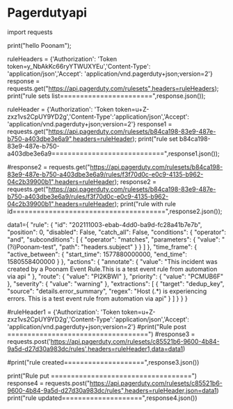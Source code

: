 # Pagerdutyapi


import requests


print("hello Poonam");


ruleHeaders = {'Authorization': 'Token token=y_NbAkKc66ryYTWUXYEu','Content-Type': 'application/json','Accept': 'application/vnd.pagerduty+json;version=2'}
response = requests.get("https://api.pagerduty.com/rulesets",headers=ruleHeaders);
print("rule sets list=======================",response.json());

ruleHeader = {'Authorization': 'Token token=u+Z-zxz1vs2CpUY9YD2g','Content-Type':'application/json','Accept': 'application/vnd.pagerduty+json;version=2'}
response1 = requests.get("https://api.pagerduty.com/rulesets/b84ca198-83e9-487e-b750-a403dbe3e6a9",headers=ruleHeader);
print("rule set b84ca198-83e9-487e-b750-a403dbe3e6a9============================",response1.json());


#response2 = requests.get("https://api.pagerduty.com/rulesets/b84ca198-83e9-487e-b750-a403dbe3e6a9/rules/f3f70d0c-e0c9-4135-b962-04c2b39900b1",headers=ruleHeader);
response2 = requests.get("https://api.pagerduty.com/rulesets/b84ca198-83e9-487e-b750-a403dbe3e6a9/rules/f3f70d0c-e0c9-4135-b962-04c2b39900b1",headers=ruleHeader);
print("rule with rule id======================================",response2.json());

data1={
  "rule": {
    "id": "202111003-ebab-4dd0-ba9d-fc28a41b7e7b",
    "position": 0,
    "disabled": False,
    "catch_all": False,
    "conditions": {
      "operator": "and",
      "subconditions": [
        {
          "operator": "matches",
          "parameters": {
            "value": "(?i)Poonam-test",
            "path": "headers.subject"
          }
        }
      ]
    },
    "time_frame": {
      "active_between": {
        "start_time": 1577880000000,
        "end_time": 1580558400000
      }
    },
    "actions": {
      "annotate": {
        "value": "This incident was created by a Poonam Event Rule.This is a test event rule from automation via api "
      },
      "route": {
        "value": "PI2KBWI"
      },
      "priority": {
        "value": "PCMUB6F"
      },
      "severity": {
        "value": "warning"
      },
      "extractions": [
        {
          "target": "dedup_key",
          "source": "details.error_summary",
          "regex": "Host (.*) is experiencing errors. This is a test event rule from automation via api"
        }
      ]
    }
  }
}

#ruleHeader1 = {'Authorization': 'Token token=u+Z-zxz1vs2CpUY9YD2g','Content-Type':'application/json','Accept': 'application/vnd.pagerduty+json;version=2'}
#print("Rule post ===================================")
#response3 = requests.post('https://api.pagerduty.com/rulesets/c85521b6-9600-4b84-9a5d-d27d30a983dc/rules',headers=ruleHeader1,data=data1)

#print("rule created====================",response3.json())

print("Rule put ===================================")
response4 = requests.post("https://api.pagerduty.com/rulesets/c85521b6-9600-4b84-9a5d-d27d30a983dc/rules",headers=ruleHeader,json=data1)
print("rule updated====================",response4.json())

